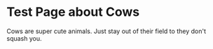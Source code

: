 # Test Page about Cows

Cows are super cute animals. Just stay out of their field to they don't squash you.
